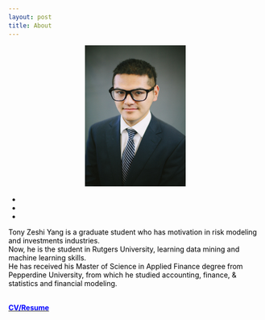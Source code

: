 ```yaml
---
layout: post
title: About 
---
```


<center>
<img src="/images/header_zeshiyang.jpg", width="200" height="280">
</center>

<p>
<center>
    <ul class="navigation-bar">
            <li><a href="https://github.com/YANGZSHI68"><i class='fa fa-github-alt'></i></a></li>  
            <li><a href="https://twitter.com/yangzeshi"><i class="fa fa-twitter"></i></a></li>
            <li><a href="https://www.linkedin.com/in/tony-zeshi-yang/"><i class='fa fa-linkedin'></i></a></li>
    </ul>
</center>
</p>
<p  style="color:#000000">
   Tony Zeshi Yang is a graduate student who has motivation in risk modeling and investments industries. <br>
   Now, he is the student in Rutgers University, learning data mining and machine learning skills.<br>
   He has received his Master of Science in Applied Finance degree from Pepperdine University, from which he studied accounting, finance, & statistics and financial modeling.<br><br> 
</p>    
   <a href="/images/Tony-zeshi Yang resume.pdf"> <p  style="color:blue;"><b>CV/Resume</b></p></a>

